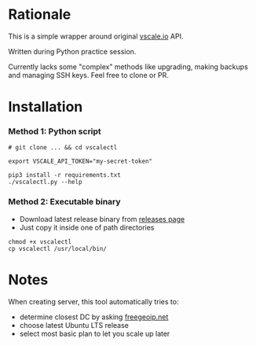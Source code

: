# Rationale

This is a simple wrapper around original [vscale.io](https://vscale.io/) API.

Written during Python practice session.

Currently lacks some "complex" methods like upgrading, making backups and managing SSH keys. Feel free to clone or PR.

# Installation

### Method 1: Python script

```
# git clone ... && cd vscalectl

export VSCALE_API_TOKEN="my-secret-token"

pip3 install -r requirements.txt
./vscalectl.py --help
```

### Method 2: Executable binary

- Download latest release binary from [releases page](https://github.com/agrrh/vscalectl/releases)
- Just copy it inside one of path directories

```
chmod +x vscalectl
cp vscalectl /usr/local/bin/
```

# Notes

When creating server, this tool automatically tries to:

  - determine closest DC by asking [freegeoip.net](http://freegeoip.net/)
  - choose latest Ubuntu LTS release
  - select most basic plan to let you scale up later
